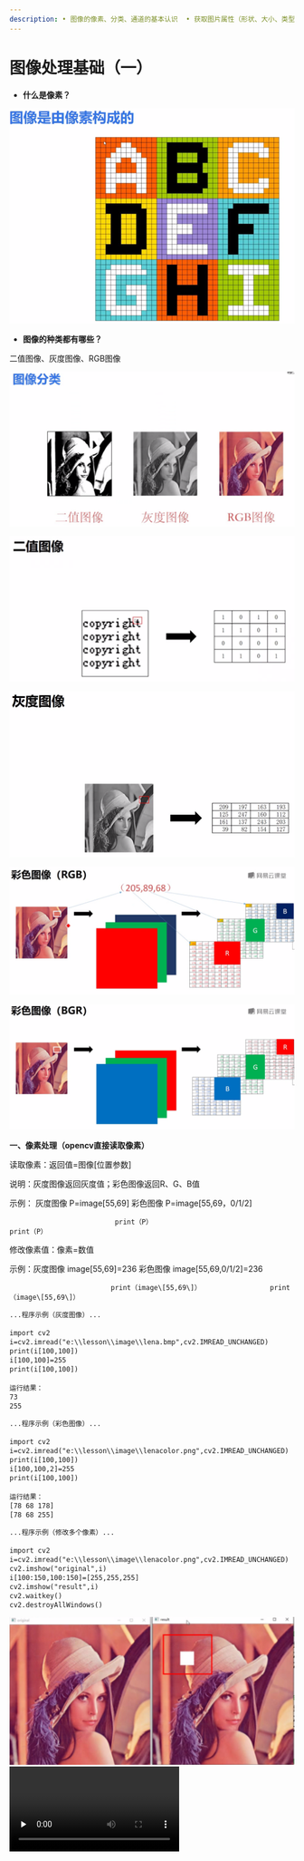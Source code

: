 ```yaml
---
description: • 图像的像素、分类、通道的基本认识  • 获取图片属性（形状、大小、类型）
---
```


# 图像处理基础（一）

* **什么是像素？**

![](../.gitbook/assets/xiang-su.png)

* **图像的种类都有哪些？**

二值图像、灰度图像、RGB图像

![](../.gitbook/assets/fen-lei.png)

![](../.gitbook/assets/er-zhi.png)

![](../.gitbook/assets/hui-du.png)

![](../.gitbook/assets/rgb.png)

![OPENCV&#x5F69;&#x8272;&#x56FE;&#x50CF;&#x663E;&#x793A;&#x683C;&#x5F0F;](../.gitbook/assets/bgr.png)

**一、像素处理（opencv直接读取像素）** 

读取像素：返回值=图像\[位置参数\] 

说明：灰度图像返回灰度值；彩色图像返回R、G、B值 

示例： 灰度图像 P=image\[55,69\]         彩色图像 P=image\[55,69，0/1/2\] 

                              print（P）                                   print（P） 

修改像素值：像素=数值 

示例：灰度图像 image\[55,69\]=236        彩色图像 image\[55,69,0/1/2\]=236     

                             print（image\[55,69\]）                 print（image\[55,69\]）

```text
...程序示例（灰度图像）...

import cv2
i=cv2.imread("e:\\lesson\\image\\lena.bmp",cv2.IMREAD_UNCHANGED)
print(i[100,100])
i[100,100]=255
print(i[100,100])

运行结果：
73
255
```

```text
...程序示例（彩色图像）...

import cv2
i=cv2.imread("e:\\lesson\\image\\lenacolor.png",cv2.IMREAD_UNCHANGED)
print(i[100,100])
i[100,100,2]=255
print(i[100,100])

运行结果：
[78 68 178]
[78 68 255]
```

```text
...程序示例（修改多个像素）...

import cv2
i=cv2.imread("e:\\lesson\\image\\lenacolor.png",cv2.IMREAD_UNCHANGED)
cv2.imshow("original",i)
i[100:150,100:150]=[255,255,255]
cv2.imshow("result",i)
cv2.waitkey()
cv2.destroyAllWindows()
```

![&#x4FEE;&#x6539;&#x56FE;&#x7247;&#x591A;&#x4E2A;&#x50CF;&#x7D20;](../.gitbook/assets/xiu-gai-xiang-su.png)
<video id="video" controls="" preload="none">
  <source id="mp4" src="../.gitbook/assets/testvideo.mp4" type="video/mp4">
</video>


